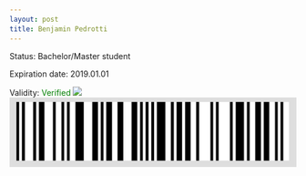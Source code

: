 ```yaml
---
layout: post
title: Benjamin Pedrotti
---
```


Status: Bachelor/Master student

Expiration date: 2019.01.01

Validity: <font color="green"> Verified</font> 
![](/members/img/Benjamin_Pedrotti.png)
![](/members/img/bar.png)
